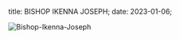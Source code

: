 title: BISHOP IKENNA JOSEPH;
date: 2023-01-06;

![Bishop-Ikenna-Joseph](https://user-images.githubusercontent.com/121997246/210927417-75733d04-b3c5-4212-b60b-16aafd41e9ec.JPG)
